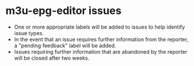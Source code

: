 # m3u-epg-editor issues
* One or more appropriate labels will be added to issues to help identify issue types.
* In the event that an issue requires further information from the reporter, a "pending feedback" label will be added.
* Issues requiring further information that are abandoned by the reporter will be closed after two weeks.
